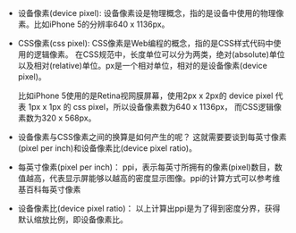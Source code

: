 * 设备像素(device pixel):
    设备像素设是物理概念，指的是设备中使用的物理像素。比如iPhone 5的分辨率640 x 1136px。

* CSS像素(css pixel):
    CSS像素是Web编程的概念，指的是CSS样式代码中使用的逻辑像素。
    在CSS规范中，长度单位可以分为两类，绝对(absolute)单位以及相对(relative)单位。px是一个相对单位，相对的是设备像素(device pixel)。

    比如iPhone 5使用的是Retina视网膜屏幕，使用2px x 2px的 device pixel 代表 1px x 1px 的 css pixel，所以设备像素数为640 x 1136px，
    而CSS逻辑像素数为320 x 568px。

* 设备像素与CSS像素之间的换算是如何产生的呢？
    这就需要要谈到每英寸像素(pixel per inch)和设备像素比(device pixel ratio)。

* 每英寸像素(pixel per inch)：
    ppi，表示每英寸所拥有的像素(pixel)数目，数值越高，代表显示屏能够以越高的密度显示图像。ppi的计算方式可以参考维基百科每英寸像素

* 设备像素比(device pixel ratio)：
    以上计算出ppi是为了得到密度分界，获得默认缩放比例，即设备像素比。
